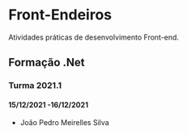 # Front-Endeiros
 Atividades práticas de desenvolvimento Front-end.
## Formação .Net
### Turma 2021.1
#### 15/12/2021 -16/12/2021
- João Pedro Meirelles Silva
